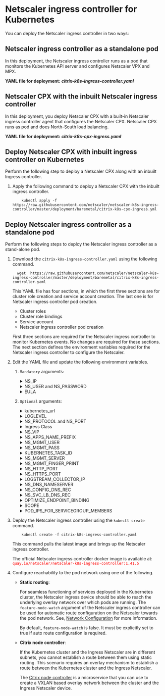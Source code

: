 # Netscaler ingress controller for Kubernetes

You can deploy the Netscaler ingress controller in two ways:

## Netscaler ingress controller as a standalone pod

In this deployment, the Netscaler ingress controller runs as a pod that monitors the Kubernetes API server and configures Netscaler VPX and MPX.

**YAML file for deployment:** ***citrix-k8s-ingress-controller.yaml***

## Netscaler CPX with the inbuilt Netscaler ingress controller

In this deployment, you deploy Netscaler CPX with a built-in Netscaler ingress controller agent that configures the Netscaler CPX. Netscaler CPX runs as pod and does North-South load balancing.

**YAML file for deployment:** ***citrix-k8s-cpx-ingress.yaml***

## Deploy Netscaler CPX with inbuilt ingress controller on Kubernetes

Perform the following step to deploy a Netscaler CPX along with an inbuilt Ingress controller.

   1. Apply the following command to deploy a Netscaler CPX with the inbuilt ingress controller.
      ```
          kubectl apply -f  https://raw.githubusercontent.com/netscaler/netscaler-k8s-ingress-controller/master/deployment/baremetal/citrix-k8s-cpx-ingress.yml
      ```

## Deploy Netscaler ingress controller as a standalone pod

Perform the following steps to deploy the Netscaler ingress controller as a stand-alone pod.



 1. Download the `citrix-k8s-ingress-controller.yaml` using the following command.
    ```
      wget  https://raw.githubusercontent.com/netscaler/netscaler-k8s-ingress-controller/master/deployment/baremetal/citrix-k8s-ingress-controller.yaml
    ```
                        
    This YAML file has four sections, in which the first three sections are for cluster role creation and service account creation. The
    last one is for Netscaler ingress controller pod creation.

    * Cluster roles
    * Cluster role bindings
    * Service account
    * Netscaler ingress controller pod creation
   
    First three sections are required for the Netscaler ingress controller to monitor Kubernetes events. No changes are required for these sections. The next section defines the environment variables required for the Netscaler ingress controller to configure the Netscaler.

 2. Edit the YAML file and update the following environment variables.

    1. `Mandatory` arguments:
       <details>
       <summary>NS_IP</summary>

         This variable is a must for the Netscaler ingress controller to configure the Netscaler appliance. Provide,
         ```
            NSIP for standalone Netscaler
            SNIP for HA (Management access has to be enabled) 
            CLIP for Cluster
         
         ```
       </details>
       <details>
       <summary>NS_USER and NS_PASSWORD</summary>

         This variable is for authenticating with Netscaler if it has non-default user name and password. You can directly pass user name and password or use Kubernetes secrets.
         For configuring a non-default Netscaler user name and password, see [Create a system user account for the Netscaler ingress controller in Netscaler](https://github.com/netscaler/netscaler-k8s-ingress-controller/blob/master/docs/deploy/deploy-cic-yaml.md#create-system-user-account-for-citrix-ingress-controller-in-citrix-adc).

         Given YAML uses Kubernetes secrets. The following steps help to create secrets to be used in YAML.

         Create secrets on Kubernetes for NS_USER and NS_PASSWORD
         Kubernetes secrets can be created by using the `kubectl create secret` command.  

                 kubectl create secret  generic nslogin --from-literal=username=<username> --from-literal=password=<password>

         >**Note:** If you are using a different secret name rather than `nslogin`, you have to update the `name` field in the YAML file.

       </details>
       <details>
       <summary>EULA</summary>

          This variable is for the end user license agreement (EULA) which has to be set as `YES` for the Netscaler ingress controller to up and run.

       </details>
    2. `Optional` arguments:

       <details>
       <summary>kubernetes_url</summary>

          This variable is an optional field for the Netscaler ingress controller to register for events. If you do not specify it explicitly, the Netscaler ingress controller uses the internal Kubernetes API server IP address.
   
       </details>
       <details>
       <summary>LOGLEVEL</summary>

         This variable is used for controlling the logs generated from the Netscaler ingress controller. Following options are available. By default the log level is DEBUG.
         * CRITICAL 
         * ERROR
         * WARNING
         * INFO
         * DEBUG
       </details>
       <details>

       <summary>NS_PROTOCOL and NS_PORT</summary>
                                
         These environment variables define the protocol and port used by the Netscaler ingress controller to communicate with the Netscaler.

         By default NS_PROTOCOL is HTTPS and NS_PORT is 443.
       </details>
       <details>
       <summary>Ingress Class</summary>

         [Ingress class](../../docs/configure/ingress-classes.md) is used when multiple Ingress load balancers are used to load balance different ingress resources.

         The Netscaler ingress controller configures Netscaler only with the ingress classes listed under --ingress-classes

                     args:
                          - --ingress-classes
                                Citrix

         Ingress resources should have the same class mentioned:

                    annotations:
                          kubernetes.io/ingress.class: "Citrix"
       </details>
       <details>

       <summary>NS_VIP</summary>

       Netscaler ingress controller uses the IP provided in this environment variable to configure a virtual IP address in the Tier-1 ADC which would receive the application traffic from the external world.

       This variable is useful in the case where all Ingresses run in the Virtual IP address. This variable takes precedence over the [frontend-ip](../../docs/configure/annotations.md) annotation.

       **Usage:**

       ```
       - name: "NS_VIP"
         value: "<Virtual IP address of Netscaler>"
       ```

       </details>
       <details>

       <summary>NS_APPS_NAME_PREFIX</summary>

       The Netscaler ingress controller uses the provided prefix to form the application entity name in the Netscaler. This variable is useful in scenarios where a Netscaler load balances applications from different clusters. Prefix allows you to segregate the Kubernetes cluster configuration.

       By default, the Netscaler ingress controller adds **k8s** as a prefix to the Netscaler entities such as, content switching (CS) virtual server, load balancing (LB) virtual server and so on. You can now customize the prefix using the `NS_APPS_NAME_PREFIX` environment variable in the Netscaler ingress controller deployment YAML file. You can use alphanumeric characters for the prefix and the prefix length should not exceed eight characters.
       **Usage:**

       ```
       - name: "NS_APPS_NAME_PREFIX"
         value: "<Name of your choice>"
       ```
       </details>
       <details>
       
       <summary>NS_MGMT_USER</summary>

        This is a Netscaler CPX specific environment variable that allows you to register the Netscaler CPX instances, installed on a Docker host, to Citrix ADM if Citrix ADM does not have default credentials. This environment variable is supported from Netscaler CPX 13.0 and later releases.

       </details>
       <details>
        
       <summary>NS_MGMT_PASS</summary>

        This is a Netscaler CPX specific environment variable that allows you to register the Netscaler CPX instances, installed on a Docker host, to Citrix ADM if Citrix ADM does not have default credentials. This environment variable is supported from Netscaler CPX 13.0 and later releases.

       </details>
        
       <details>
        
       <summary>KUBERNETES_TASK_ID</summary>

        This environment variable is used for disabling the in-built ingress controller. The value of this variable must always be “”(null string). This environment variable is deprecated now.
          
        </details>
      
       <details>
        
       <summary>NS_MGMT_SERVER</summary>

        Specifies the Citrix ADM server or the agent IP address that manages the Netscaler CPX.
        
       </details>
       <details>
        
       <summary>NS_MGMT_FINGER_PRINT</summary>

        Specifies the fingerprint of the Citrix ADM server or the agent IP address that manages Netscaler CPX.
       </details>
        
       <details>
       <summary>NS_HTTP_PORT</summary>

        Specifies the port on which the HTTP service is available in Netscaler CPX. It is used by Citrix ADM to trigger NITRO calls to Netscaler CPX.
       </details>
       <details>
       <summary>NS_HTTPS_PORT</summary>

        Specify the port on which HTTPS service is available in Netscaler CPX. It is used by Citrix ADM to trigger NITRO calls to Netscaler CPX.
       </details>
       <details>
       <summary>LOGSTREAM_COLLECTOR_IP</summary>

        Specifies the Citrix ADM IP address for collecting analytics.
       </details>
       <details>
       <summary>NS_DNS_NAMESERVER</summary>
        Enables adding DNS nameservers on Netscaler VPX.
       </details>

       <details>
       <summary>NS_CONFIG_DNS_REC</summary>
        Enables adding DNS records on Netscaler for Ingress resources. This variable is configured at the boot time and cannot be changed at runtime. Possible values are true or false. The default value is `false` and you need to set it as `true` to enable the DNS server configuration.
       </details>
       
       <details>
       <summary>NS_SVC_LB_DNS_REC</summary>
        Enables adding DNS records on Netscaler for services of type LoadBalancer. Possible values are true or false. This variable is configured at the boot time and cannot be changed at runtime. The default value is `false` and you need to set it as `true` to enable the DNS server configuration.
       </details>
      
       <details>
       <summary> OPTIMIZE_ENDPOINT_BINDING</summary>
      
       Enables or disables binding of back-end endpoints to a service group in a single API call. This variable is recommended when there are a large number of endpoints (pods) per application. Acceptable values are `True` and `False`. This environment variable is applicable only for Netscaler release 13.0–45.7 and higher versions.
       </details>

       <details>
       <summary> SCOPE</summary>
        Enables configuring the scope of Netscaler ingress controller as `Role` or `ClusterRole` binding.
        You can set the value of the `SCOPE` environment variable as `local` or `cluster`. When you set this variable as `local`, Netscaler ingress controller is deployed with `Role` binding that has limited privileges. You can use this option when you want to deploy Netscaler ingress controller with minimal privileges for a particular namespace with `Role` binding. By default, the value of `SCOPE` is set as `cluster` and Netscaler ingress controller is deployed with the `ClusterRole` binding.
       </details>
       <details>
        <summary>POD_IPS_FOR_SERVICEGROUP_MEMBERS</summary>
         By default, while configuring services of type LoadBalancer and NodePort on an external tier-1 Citrix ADC the Citrix ingress controller adds NodeIP and NodePort as service group members. If this variable is set as `True`, pod IP address and port are added instead of NodeIP and NodePort as service group members.
        </details>

1. Deploy the Netscaler ingress controller using the `kubectl create` command.
        
           kubectl create -f citrix-k8s-ingress-controller.yaml

    This command pulls the latest image and brings up the Netscaler ingress controller.
                

    The official Netscaler ingress controller docker image is available at: <span style="color:red"> `quay.io/netscaler/netscaler-k8s-ingress-controller:1.41.5` </span>


2. Configure reachability to the pod network using one of the following.

    - **Static routing**:

      For seamless functioning of services deployed in the Kubernetes cluster, the Netscaler ingress device should be able to reach the underlying overlay network over which pods are running. The
    `feature-node-watch` argument of the Netscaler ingress controller can be used for automatic route configuration on the Netscaler towards the pod network.
    See, [Network Configuration](../../docs/network/staticrouting.md) for more information. 

      By default, `feature-node-watch` is false. It must be explicitly set to true if auto route configuration is required.

    - **Citrix node controller**:

      If the Kubernetes cluster and the Ingress Netscaler are in different subnets, you cannot establish a route between them using static routing. This scenario requires an overlay mechanism to establish a route between the Kubernetes cluster and the Ingress Netscaler.  

      The [Citrix node controller](https://github.com/netscaler/netscaler-k8s-node-controller) is a microservice that you can use to create a VXLAN based overlay network between the cluster and the Ingress Netscaler device.
